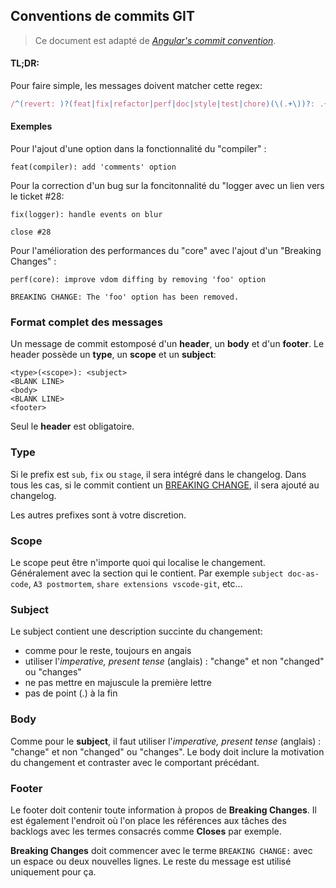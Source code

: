 ## Conventions de commits GIT

> Ce document est adapté de _[Angular's commit convention](https://github.com/conventional-changelog/conventional-changelog/tree/master/packages/conventional-changelog-angular)_.

#### TL;DR:

Pour faire simple, les messages doivent matcher cette regex:

```js
/^(revert: )?(feat|fix|refactor|perf|doc|style|test|chore)(\(.+\))?: .{1,50}/
```

#### Exemples
Pour l'ajout d'une option dans la fonctionnalité du "compiler" :

```
feat(compiler): add 'comments' option
```

Pour la correction d'un bug sur la foncitonnalité du "logger avec un lien vers le ticket #28:

```
fix(logger): handle events on blur

close #28
```

Pour l'amélioration des performances du "core" avec l'ajout d'un "Breaking Changes" :

```
perf(core): improve vdom diffing by removing 'foo' option

BREAKING CHANGE: The 'foo' option has been removed.
```

### Format complet des messages

Un message de commit estomposé d'un **header**, un **body** et d'un **footer**. Le header possède un **type**, un **scope** et un **subject**:

```
<type>(<scope>): <subject>
<BLANK LINE>
<body>
<BLANK LINE>
<footer>
```

Seul le **header** est obligatoire.

### Type

Si le prefix est `sub`, `fix` ou `stage`, il sera intégré dans le changelog. Dans tous les cas, si le commit contient un [BREAKING CHANGE](#footer), il sera ajouté au changelog.

Les autres prefixes sont à votre discretion.

### Scope

Le scope peut être n'importe quoi qui localise le changement. Généralement avec la section qui le contient. Par exemple `subject doc-as-code`, `A3 postmortem`, `share extensions vscode-git`, etc...

### Subject

Le subject contient une description succinte du changement:

* comme pour le reste, toujours en angais
* utiliser l'_imperative, present tense_ (anglais) : "change" et non "changed" ou "changes"
* ne pas mettre en majuscule la première lettre
* pas de point (.) à la fin

### Body

Comme pour le **subject**, il faut utiliser l'_imperative, present tense_ (anglais) : "change" et non "changed" ou "changes".
Le body doit inclure la motivation du changement et contraster avec le comportant précédant.

### Footer

Le footer doit contenir toute information à propos de **Breaking Changes**. Il est également l'endroit où l'on place les références aux tâches des backlogs avec les termes consacrés comme **Closes** par exemple.

**Breaking Changes** doit commencer avec le terme `BREAKING CHANGE:` avec un espace ou deux nouvelles lignes. Le reste du message est utilisé uniquement pour ça.
